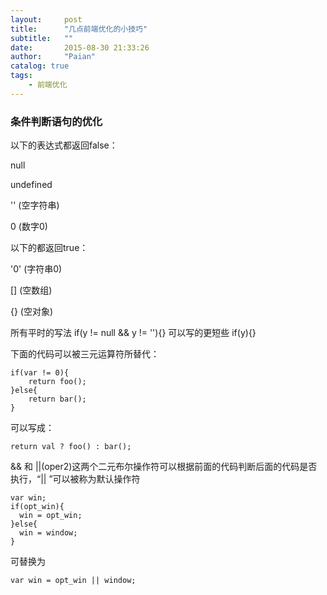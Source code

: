 ```yaml
---
layout:     post
title:      "几点前端优化的小技巧"
subtitle:   ""
date:       2015-08-30 21:33:26
author:     "Paian"
catalog: true
tags:
    - 前端优化
---
```


### 条件判断语句的优化

以下的表达式都返回false：

null

undefined

'' (空字符串)

0 (数字0)


以下的都返回true：

'0' (字符串0)

[] (空数组)

{} (空对象)

所有平时的写法 if(y != null && y != ''){} 可以写的更短些 if(y){}

下面的代码可以被三元运算符所替代：

	if(var != 0){
		return foo();
	}else{
		return bar();
	}

可以写成：

	return val ? foo() : bar();

&& 和 ||(oper2)这两个二元布尔操作符可以根据前面的代码判断后面的代码是否执行，“|| ”可以被称为默认操作符

	var win;
	if(opt_win){
	  win = opt_win;
	}else{
	  win = window;
	}

可替换为

	var win = opt_win || window;
